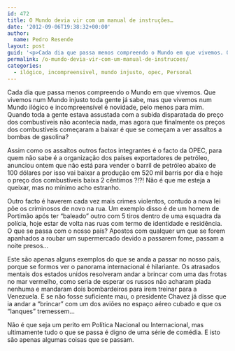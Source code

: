 ```yaml
---
id: 472
title: O Mundo devia vir com um manual de instruções…
date: '2012-09-06T19:38:32+00:00'
author: 
  name: Pedro Resende
layout: post
guid: '<p>Cada dia que passa menos compreendo o Mundo em que vivemos. Que vivemos num Mundo injusto toda gente já sabe, mas que vivemos num Mundo ilógico e incompreensível é novidade, pelo menos para mim. Quando toda a gente estava assustada com a subida dispara'
permalink: /o-mundo-devia-vir-com-um-manual-de-instrucoes/
categories:
  - ilógico, incompreensivel, mundo injusto, opec, Personal
---
```

Cada dia que passa menos compreendo o Mundo em que vivemos. Que vivemos num Mundo injusto toda gente já sabe, mas que vivemos num Mundo ilógico e incompreensível é novidade, pelo menos para mim. Quando toda a gente estava assustada com a subida disparatada do preço dos combustíveis não acontecia nada, mas agora que finalmente os preços dos combustíveis começaram a baixar é que se começam a ver assaltos a bombas de gasolina?

Assim como os assaltos outros factos integrantes é o facto da OPEC, para quem não sabe é a organização dos países exportadores de petróleo, anunciou ontem que não está para vender o barril de petróleo abaixo de 100 dólares por isso vai baixar a produção em 520 mil barris por dia e hoje o preço dos combustíveis baixa 2 cêntimos ?!?! Não é que me esteja a queixar, mas no mínimo acho estranho.

Outro facto é haverem cada vez mais crimes violentos, contudo a nova lei põe os criminosos de novo na rua. Um exemplo disso é de um homem de Portimão após ter “baleado” outro com 5 tiros dentro de uma esquadra da polícia, hoje estar de volta nas ruas com termo de identidade e residência. O que se passa com o nosso país? Apostos com qualquer um que se forem apanhados a roubar um supermercado devido a passarem fome, passam a noite presos…

Este são apenas alguns exemplos do que se anda a passar no nosso país, porque se formos ver o panorama internacional é hilariante. Os atrasados mentais dos estados unidos resolveram andar a brincar com uma das frotas no mar vermelho, como seria de esperar os russos não acharam piada nenhuma e mandaram dois bombardeiros para irem treinar para a Venezuela. E se não fosse suficiente mau, o presidente Chavez já disse que ia andar a “brincar” com um dos aviões no espaço aéreo cubado e que os “Ianques” tremessem…

Não é que seja um perito em Política Nacional ou Internacional, mas ultimamente tudo o que se passa é digno de uma série de comédia. E isto são apenas algumas coisas que se passam.